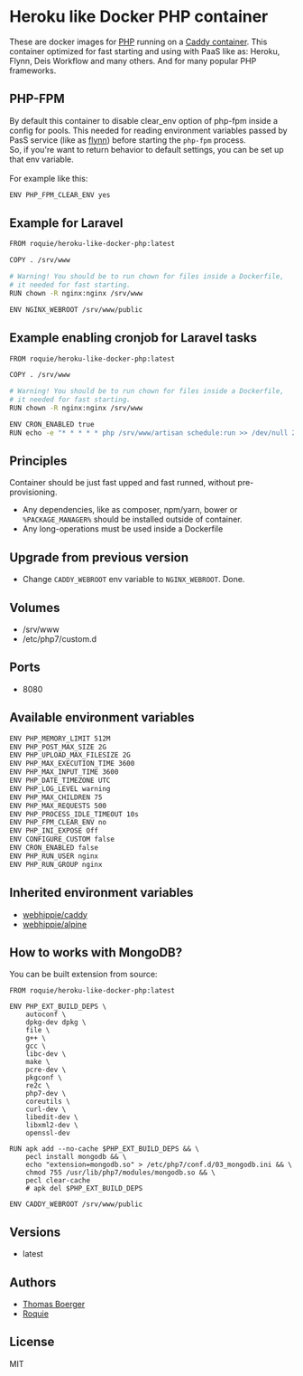 # Heroku like Docker PHP container

These are docker images for [PHP](https://secure.php.net) running on a [Caddy container](https://registry.hub.docker.com/u/webhippie/nginx/).
This container optimized for fast starting and using with PaaS like as: Heroku, Flynn, Deis Workflow and many others. 
And for many popular PHP frameworks.

## PHP-FPM

By default this container to disable clear_env option of php-fpm inside a 
config for pools. This needed for reading environment variables passed 
by PasS service (like as [flynn](https://flynn.io)) before starting the `php-fpm` process.
<br>
So, if you're want to return behavior to default settings, you can be set up that env variable.
<br><br>
For example like this: <br>
```bash
ENV PHP_FPM_CLEAR_ENV yes
```

## Example for Laravel

```bash
FROM roquie/heroku-like-docker-php:latest

COPY . /srv/www

# Warning! You should be to run chown for files inside a Dockerfile, 
# it needed for fast starting.
RUN chown -R nginx:nginx /srv/www

ENV NGINX_WEBROOT /srv/www/public
```

## Example enabling cronjob for Laravel tasks

```bash
FROM roquie/heroku-like-docker-php:latest

COPY . /srv/www

# Warning! You should be to run chown for files inside a Dockerfile, 
# it needed for fast starting.
RUN chown -R nginx:nginx /srv/www

ENV CRON_ENABLED true
RUN echo -e "* * * * * php /srv/www/artisan schedule:run >> /dev/null 2>&1\nMAILTO=email@example.com" >> /etc/crontabs/root
```

## Principles

Container should be just fast upped and fast runned, without pre-provisioning. 

* Any dependencies, like as composer, npm/yarn, bower or `%PACKAGE_MANAGER%` should be installed outside of container.
* Any long-operations must be used inside a Dockerfile

## Upgrade from previous version

* Change `CADDY_WEBROOT` env variable to `NGINX_WEBROOT`. Done.

## Volumes

* /srv/www
* /etc/php7/custom.d

## Ports

* 8080

## Available environment variables

```bash
ENV PHP_MEMORY_LIMIT 512M
ENV PHP_POST_MAX_SIZE 2G
ENV PHP_UPLOAD_MAX_FILESIZE 2G
ENV PHP_MAX_EXECUTION_TIME 3600
ENV PHP_MAX_INPUT_TIME 3600
ENV PHP_DATE_TIMEZONE UTC
ENV PHP_LOG_LEVEL warning
ENV PHP_MAX_CHILDREN 75
ENV PHP_MAX_REQUESTS 500
ENV PHP_PROCESS_IDLE_TIMEOUT 10s
ENV PHP_FPM_CLEAR_ENV no
ENV PHP_INI_EXPOSE Off
ENV CONFIGURE_CUSTOM false
ENV CRON_ENABLED false
ENV PHP_RUN_USER nginx
ENV PHP_RUN_GROUP nginx
```

## Inherited environment variables

* [webhippie/caddy](https://github.com/dockhippie/caddy#available-environment-variables)
* [webhippie/alpine](https://github.com/dockhippie/alpine#available-environment-variables)

## How to works with MongoDB?

You can be built extension from source:

```
FROM roquie/heroku-like-docker-php:latest

ENV PHP_EXT_BUILD_DEPS \
    autoconf \
    dpkg-dev dpkg \
    file \
    g++ \
    gcc \
    libc-dev \
    make \
    pcre-dev \
    pkgconf \
    re2c \
    php7-dev \
    coreutils \
    curl-dev \
    libedit-dev \
    libxml2-dev \
    openssl-dev

RUN apk add --no-cache $PHP_EXT_BUILD_DEPS && \
    pecl install mongodb && \
    echo "extension=mongodb.so" > /etc/php7/conf.d/03_mongodb.ini && \
    chmod 755 /usr/lib/php7/modules/mongodb.so && \
    pecl clear-cache
    # apk del $PHP_EXT_BUILD_DEPS

ENV CADDY_WEBROOT /srv/www/public
```

## Versions

* latest

## Authors

* [Thomas Boerger](https://github.com/tboerger)
* [Roquie](https://github.com/roquie)

## License

MIT
